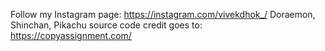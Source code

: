 Follow my Instagram page: https://instagram.com/vivekdhok_/ Doraemon, Shinchan, Pikachu source code credit goes to: https://copyassignment.com/
